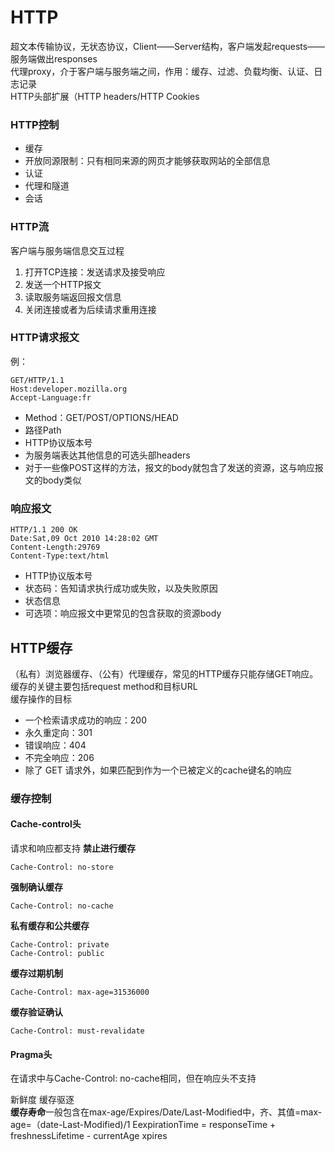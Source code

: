 # HTTP
超文本传输协议，无状态协议，Client——Server结构，客户端发起requests——服务端做出responses  
代理proxy，介于客户端与服务端之间，作用：缓存、过滤、负载均衡、认证、日志记录  
HTTP头部扩展（HTTP headers/HTTP Cookies  
  
### HTTP**控制**  
* 缓存  
* 开放同源限制：只有相同来源的网页才能够获取网站的全部信息  
* 认证  
* 代理和隧道  
* 会话  
  
### HTTP流  
客户端与服务端信息交互过程  
1. 打开TCP连接：发送请求及接受响应  
2. 发送一个HTTP报文  
3. 读取服务端返回报文信息  
4. 关闭连接或者为后续请求重用连接  
  
### HTTP请求报文  
例：
```
GET/HTTP/1.1  
Host:developer.mozilla.org  
Accept-Language:fr  
```
* Method：GET/POST/OPTIONS/HEAD  
* 路径Path  
* HTTP协议版本号  
* 为服务端表达其他信息的可选头部headers  
* 对于一些像POST这样的方法，报文的body就包含了发送的资源，这与响应报文的body类似  
  
### 响应报文  
```
HTTP/1.1 200 OK  
Date:Sat,09 Oct 2010 14:28:02 GMT  
Content-Length:29769  
Content-Type:text/html  
```
* HTTP协议版本号  
* 状态码：告知请求执行成功或失败，以及失败原因  
* 状态信息  
* 可选项：响应报文中更常见的包含获取的资源body 
  
## HTTP缓存  
（私有）浏览器缓存、（公有）代理缓存，常见的HTTP缓存只能存储GET响应。缓存的关键主要包括request method和目标URL  
缓存操作的目标  
* 一个检索请求成功的响应：200  
* 永久重定向：301  
* 错误响应：404  
* 不完全响应：206  
* 除了 GET 请求外，如果匹配到作为一个已被定义的cache键名的响应  
  
### 缓存控制  
#### Cache-control头  
请求和响应都支持
**禁止进行缓存**  
```
Cache-Control: no-store  
```
**强制确认缓存**  
```
Cache-Control: no-cache
```
**私有缓存和公共缓存**
```
Cache-Control: private  
Cache-Control: public  
```
**缓存过期机制**  
``` 
Cache-Control: max-age=31536000  
```
**缓存验证确认**
```
Cache-Control: must-revalidate  
```
#### Pragma头  
在请求中与Cache-Control: no-cache相同，但在响应头不支持  
  
新鲜度 缓存驱逐  
**缓存寿命**一般包含在max-age/Expires/Date/Last-Modified中，齐、其值=max-age=（date-Last-Modified)/1
EexpirationTime = responseTime + freshnessLifetime - currentAge  xpires
